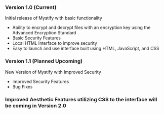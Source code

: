 ### Version 1.0 (Current)

Initial release of Mystify with basic functionality
* Ability to encrypt and decrypt files with an encryption key using the Advanced Encryption Standard
* Basic Security Features
* Local HTML Interface to improve security
* Easy to launch and use interface built using HTML, JavaScript, and CSS

### Version 1.1 (Planned Upcoming)

New Version of Mystify with Improved Security
* Improved Security Features
* Bug Fixes

### Improved Aesthetic Features utilizing CSS to the interface will be coming in Version 2.0
